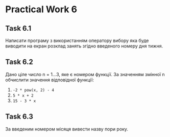 # Practical Work 6

## Task 6.1
Написати програму з використанням оператору вибору яка буде виводити на екран розклад занять згідно введеного номеру дня тижня.

## Task 6.2
Дано ціле число n = 1...3, яке є номером функції. За значенням змінної n обчислити значення відповідної функції:
1. `-2 * pow(x, 2) - 4`
2. `5 * x + 2`
3. `15 - 3 * x`

## Task 6.3
За введеним номером місяця вивести назву пори року.